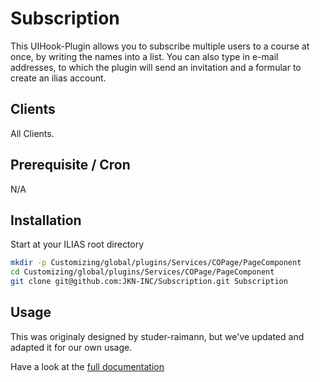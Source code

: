 Subscription
============
This UIHook-Plugin allows you to subscribe multiple users to a course at once, by writing the names into a list. You can also type in e-mail addresses, to which the plugin will send an invitation and a formular to create an ilias account. 

## Clients

All Clients.

## Prerequisite / Cron

N/A

## Installation

Start at your ILIAS root directory

```bash
mkdir -p Customizing/global/plugins/Services/COPage/PageComponent  
cd Customizing/global/plugins/Services/COPage/PageComponent
git clone git@github.com:JKN-INC/Subscription.git Subscription
```

## Usage

This was originaly designed by studer-raimann, but we've updated and adapted it for our own usage.

Have a look at the [full documentation](/doc/Documentation.pdf?raw=true)
